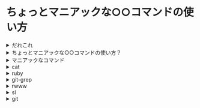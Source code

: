 # ちょっとマニアックな○○コマンドの使い方



<details>
<summary>だれこれ</summary>

![pocke](https://cloud.githubusercontent.com/assets/4361134/26518086/425140a4-42e3-11e7-86c3-885af2b5c802.png)

- Pocke
- Actcat inc. / Engineer
- Rubyist, Vimmer, Arch Linux :heart:

</details>


<details>
<summary>ちょっとマニアックな○○コマンドの使い方？</summary>


https://atnd.org/events/88084

![170527134245](https://cloud.githubusercontent.com/assets/4361134/26518051/7e228ddc-42e2-11e7-92d0-cff4adf2a27f.png)




</details>


<details>
<summary>マニアックなコマンド</summary>

- Eject コマンド以外にも、マニアックな使い方を秘めたコマンドはあるはず…
    - 色々なコマンドのマニアックな使い方を紹介します。


</details>


<details>
<summary>cat</summary>


  <details>
  <summary>普通の使い方</summary>

  cat コマンドは、ファイルの中身を表示するのに使います。

  ```bash
  $ cat /proc/version
  Linux version 4.10.13-1-ARCH (builduser@tobias) (gcc version 6.3.1 20170306 (GCC) ) #1 SMP PREEMPT Thu Apr 27 12:15:09 CEST 2017
  ```

  ファイルを指定しない場合は標準入力から読み込みます。

  ```bash
  $ cat | xsel --input --clipboard
  $ cat | pbcopy
  ```

  </details>
  <details>
  <summary>マニアックな使い方</summary>

  cat コマンドを使用すると、猫と対話することが可能です(DEMO)。

  ```bash
  $ cat
  にゃーん
  にゃーん
  みゃー
  みゃー
  # Ctrl + C で会話を終了できます
  ```

  </details>

</details>


<details>
<summary>ruby</summary>


</details>

<details>
<summary>git-grep</summary>


</details>

<details>
<summary>rwww</summary>


</details>

<details>
<summary>sl</summary>


</details>


<details>
<summary>git</summary>


</details>

